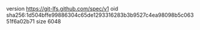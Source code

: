 version https://git-lfs.github.com/spec/v1
oid sha256:1d504bffe99886304c65de1293316283b3b9527c4ea98098b5c06351f6a02b71
size 6048
